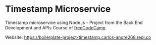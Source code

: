 # Timestamp Microservice

Timestamp microservice using Node.js - Project from the Back End Development and APIs Course of [freeCodeCamp](https://www.freecodecamp.org/learn/back-end-development-and-apis/back-end-development-and-apis-projects/timestamp-microservice).

Website: https://boilerplate-project-timestamp.carlos-andre268.repl.co
